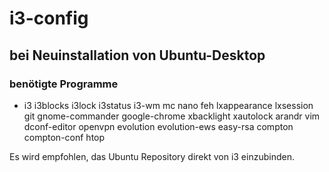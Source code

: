 # i3-config

## bei Neuinstallation von Ubuntu-Desktop

### benötigte Programme
- i3 i3blocks i3lock i3status i3-wm mc nano feh lxappearance lxsession git gnome-commander google-chrome xbacklight xautolock arandr vim dconf-editor openvpn evolution evolution-ews easy-rsa compton compton-conf htop

Es wird empfohlen, das Ubuntu Repository direkt von i3 einzubinden.
